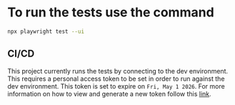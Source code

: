 # To run the tests use the command

```zsh
npx playwright test --ui
```

## CI/CD

This project currently runs the tests by connecting to the dev environment. This requires a personal access token to be set in order to run against the dev environment. This token is set to expire on `Fri, May 1 2026`. For more information on how to view and generate a new token follow this [link](https://dsdmoj.atlassian.net/wiki/spaces/IC/pages/5664112731/Find+and+Refer+End+to+End+tests).
